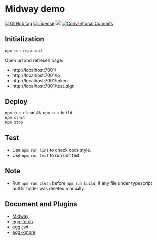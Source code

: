 # Midway demo


[![GitHub tag](https://img.shields.io/github/tag/waitingsong/midway-base.svg)]()
[![License](https://img.shields.io/badge/license-MIT-blue.svg)](https://opensource.org/licenses/MIT)
![](https://img.shields.io/badge/lang-TypeScript-blue.svg)
[![Conventional Commits](https://img.shields.io/badge/Conventional%20Commits-1.0.0-yellow.svg)](https://conventionalcommits.org)


## Initialization

```sh
npm run repo:init
```

Open url and refreseh page:
- http://localhost:7001/
- http://localhost:7001/ip
- http://localhost:7001/token
- http://localhost:7001/test_sign


## Deploy

```bash
npm run clean && npm run build
npm start
npm stop
```


## Test

- Use `npm run lint` to check code style.
- Use `npm run test` to run unit test.


## Note

- Run `npm run clean` before `npm run build`, if any file under typescript outDir folder was deleted manually.


## Document and Plugins

- [Midway]
- [egg-fetch]
- [egg-jwt]
- [egg-kmore]


[Midway]: https://midwayjs.org/midway
[egg-fetch]: https://github.com/waitingsong/egg-fetch
[egg-jwt]: https://github.com/waitingsong/egg-jwt
[egg-kmore]: https://github.com/waitingsong/egg-kmore
